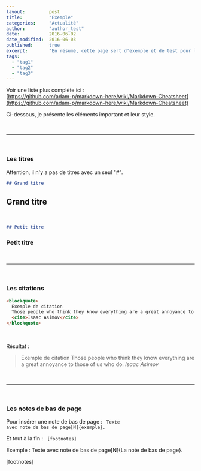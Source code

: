 ```yaml
---
layout:         post
title:          "Exemple"
categories:     "Actualité"
author:         "author_test"
date:           2016-06-02
date_modified:  2016-06-03
published:      true
excerpt:        "En résumé, cette page sert d'exemple et de test pour la conception d'articles. On y retrouve les différents éléments de la mise en forme d'un article. Il est préférable de ne pas innover sur ce point."
tags:
  - "tag1"
  - "tag2"
  - "tag3"
---
```


<link rel="stylesheet" href="https://cdnjs.cloudflare.com/ajax/libs/highlight.js/9.7.0/styles/default.min.css">
<script src="https://cdnjs.cloudflare.com/ajax/libs/highlight.js/9.7.0/highlight.min.js"></script>
<script>hljs.initHighlightingOnLoad();</script>

Voir une liste plus complète ici : <br />
[https://github.com/adam-p/markdown-here/wiki/Markdown-Cheatsheet](https://github.com/adam-p/markdown-here/wiki/Markdown-Cheatsheet)

Ci-dessous, je présente les éléments important et leur style.

&nbsp;

------------------------------

&nbsp;

### Les titres

Attention, il n'y a pas de titres avec un seul "#".

```markdown
## Grand titre
```

## Grand titre

&nbsp;

```markdown
## Petit titre
```

### Petit titre

&nbsp;

------------------------------

&nbsp;

### Les citations

```html
<blockquote>
  Exemple de citation
  Those people who think they know everything are a great annoyance to those of us who do.
  <cite>Isaac Asimov</cite>
</blockquote>
```

&nbsp;

Résultat :
<blockquote>
  Exemple de citation
  Those people who think they know everything are a great annoyance to those of us who do.
  <cite>Isaac Asimov</cite>
</blockquote>

&nbsp;

------------------------------

&nbsp;

### Les notes de bas de page

Pour insérer une note de bas de page :
<code class="hljs xml">
Texte avec note de bas de page&#91;N&#93;{exemple}.
</code>

Et tout à la fin :
<code class="hljs xml">
&#91;footnotes&#93;
</code>

Exemple :
Texte avec note de bas de page[N]{La note de bas de page}.


[footnotes]